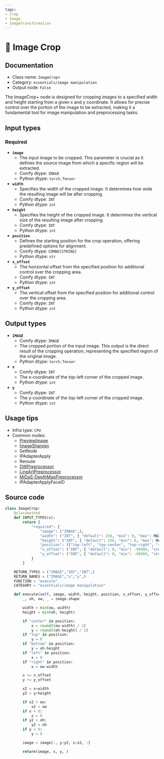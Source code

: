 ```yaml
---
tags:
- Crop
- Image
- ImageTransformation
---
```


# 🔧 Image Crop
## Documentation
- Class name: `ImageCrop+`
- Category: `essentials/image manipulation`
- Output node: `False`

The ImageCrop+ node is designed for cropping images to a specified width and height starting from a given x and y coordinate. It allows for precise control over the portion of the image to be extracted, making it a fundamental tool for image manipulation and preprocessing tasks.
## Input types
### Required
- **`image`**
    - The input image to be cropped. This parameter is crucial as it defines the source image from which a specific region will be extracted.
    - Comfy dtype: `IMAGE`
    - Python dtype: `torch.Tensor`
- **`width`**
    - Specifies the width of the cropped image. It determines how wide the resulting image will be after cropping.
    - Comfy dtype: `INT`
    - Python dtype: `int`
- **`height`**
    - Specifies the height of the cropped image. It determines the vertical size of the resulting image after cropping.
    - Comfy dtype: `INT`
    - Python dtype: `int`
- **`position`**
    - Defines the starting position for the crop operation, offering predefined options for alignment.
    - Comfy dtype: `COMBO[STRING]`
    - Python dtype: `str`
- **`x_offset`**
    - The horizontal offset from the specified position for additional control over the cropping area.
    - Comfy dtype: `INT`
    - Python dtype: `int`
- **`y_offset`**
    - The vertical offset from the specified position for additional control over the cropping area.
    - Comfy dtype: `INT`
    - Python dtype: `int`
## Output types
- **`IMAGE`**
    - Comfy dtype: `IMAGE`
    - The cropped portion of the input image. This output is the direct result of the cropping operation, representing the specified region of the original image.
    - Python dtype: `torch.Tensor`
- **`x`**
    - Comfy dtype: `INT`
    - The x-coordinate of the top-left corner of the cropped image.
    - Python dtype: `int`
- **`y`**
    - Comfy dtype: `INT`
    - The y-coordinate of the top-left corner of the cropped image.
    - Python dtype: `int`
## Usage tips
- Infra type: `CPU`
- Common nodes:
    - [PreviewImage](../../Comfy/Nodes/PreviewImage.md)
    - [ImageSharpen](../../Comfy/Nodes/ImageSharpen.md)
    - SetNode
    - IPAdapterApply
    - Reroute
    - [DWPreprocessor](../../comfyui_controlnet_aux/Nodes/DWPreprocessor.md)
    - [LineArtPreprocessor](../../comfyui_controlnet_aux/Nodes/LineArtPreprocessor.md)
    - [MiDaS-DepthMapPreprocessor](../../comfyui_controlnet_aux/Nodes/MiDaS-DepthMapPreprocessor.md)
    - IPAdapterApplyFaceID



## Source code
```python
class ImageCrop:
    @classmethod
    def INPUT_TYPES(s):
        return {
            "required": {
                "image": ("IMAGE",),
                "width": ("INT", { "default": 256, "min": 0, "max": MAX_RESOLUTION, "step": 8, }),
                "height": ("INT", { "default": 256, "min": 0, "max": MAX_RESOLUTION, "step": 8, }),
                "position": (["top-left", "top-center", "top-right", "right-center", "bottom-right", "bottom-center", "bottom-left", "left-center", "center"],),
                "x_offset": ("INT", { "default": 0, "min": -99999, "step": 1, }),
                "y_offset": ("INT", { "default": 0, "min": -99999, "step": 1, }),
            }
        }

    RETURN_TYPES = ("IMAGE","INT","INT",)
    RETURN_NAMES = ("IMAGE","x","y",)
    FUNCTION = "execute"
    CATEGORY = "essentials/image manipulation"

    def execute(self, image, width, height, position, x_offset, y_offset):
        _, oh, ow, _ = image.shape

        width = min(ow, width)
        height = min(oh, height)

        if "center" in position:
            x = round((ow-width) / 2)
            y = round((oh-height) / 2)
        if "top" in position:
            y = 0
        if "bottom" in position:
            y = oh-height
        if "left" in position:
            x = 0
        if "right" in position:
            x = ow-width

        x += x_offset
        y += y_offset

        x2 = x+width
        y2 = y+height

        if x2 > ow:
            x2 = ow
        if x < 0:
            x = 0
        if y2 > oh:
            y2 = oh
        if y < 0:
            y = 0

        image = image[:, y:y2, x:x2, :]

        return(image, x, y, )

```
